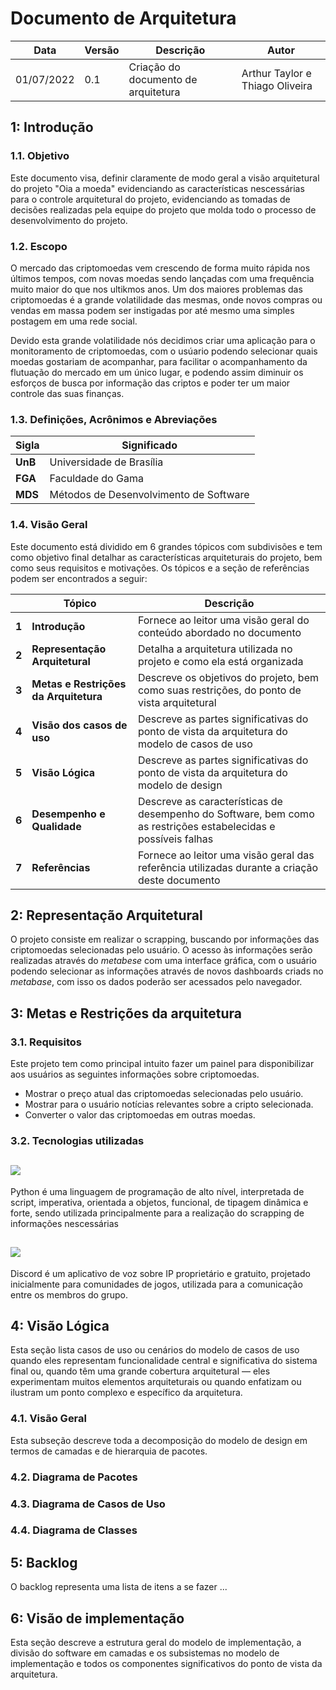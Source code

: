 # Documento de Arquitetura

|Data|Versão|Descrição|Autor|
|-|-|-|-|
|01/07/2022|0.1|Criação do documento de arquitetura|Arthur Taylor e Thiago Oliveira|

## 1: Introdução

### 1.1. Objetivo

Este documento visa, definir claramente de modo geral a visão arquitetural do projeto "Oia a moeda" evidenciando as características nescessárias para o controle arquitetural do projeto, evidenciando as tomadas de decisões realizadas pela equipe do projeto que molda todo o processo de desenvolvimento do projeto.


### 1.2. Escopo

O mercado das criptomoedas vem crescendo de forma muito rápida nos últimos tempos, com novas moedas sendo lançadas com uma frequência muito maior do que nos ultikmos anos. Um dos maiores problemas das criptomoedas é a grande volatilidade das mesmas, onde novos compras ou vendas em massa podem ser instigadas por até mesmo uma simples postagem em uma rede social.

Devido esta grande volatilidade nós decidimos criar uma aplicação para o monitoramento de criptomoedas, com o usúario podendo selecionar quais moedas gostariam de acompanhar, para facilitar o acompanhamento da flutuação do mercado em um único lugar, e podendo assim diminuir os esforços de busca por informação das criptos e poder ter um maior controle das suas finanças. 

### 1.3. Definições, Acrônimos e Abreviações


|Sigla |Significado |
--|--
|**UnB**| Universidade de Brasília
|**FGA**| Faculdade do Gama 
|**MDS**| Métodos de Desenvolvimento de Software

### 1.4. Visão Geral
Este documento está dividido em 6 grandes tópicos com subdivisões e tem como objetivo final detalhar as características arquiteturais do projeto, bem como seus requisitos e motivações. Os tópicos e a seção de referências podem ser encontrados a seguir:

| |Tópico |Descrição |
|-|-|-|
|**1**|**Introdução**| Fornece ao leitor uma visão geral do conteúdo abordado no documento
|**2**|**Representação Arquitetural**| Detalha a arquitetura utilizada no projeto e como ela está organizada
|**3**|**Metas e Restrições da Arquitetura**| Descreve os objetivos do projeto, bem como suas restrições, do ponto de vista arquitetural
|**4**|**Visão dos casos de uso**| Descreve as partes significativas do ponto de vista da arquitetura do modelo de casos de uso
|**5**|**Visão Lógica**| Descreve as partes significativas do ponto de vista da arquitetura do modelo de design
|**6**|**Desempenho e Qualidade**| Descreve as características de desempenho do Software, bem como as restrições estabelecidas e possíveis falhas
|**7**|**Referências**| Fornece ao leitor uma visão geral das referência utilizadas durante a criação deste documento

## 2: Representação Arquitetural

O projeto consiste em realizar o scrapping, buscando por informações das criptomoedas selecionadas pelo usuário. O acesso às informações serão realizadas através do _metabese_ com uma interface gráfica, com o usuário podendo selecionar as informações através de novos dashboards criads no _metabase_, com isso os dados poderão ser acessados pelo navegador.

## 3: Metas e Restrições da arquitetura

### 3.1. Requisitos
Este projeto tem como principal intuito fazer um painel para disponibilizar aos usuários as seguintes informações sobre criptomoedas.

- Mostrar o preço atual das criptomoedas selecionadas pelo usuário.
- Mostrar para o usuário notícias relevantes sobre a cripto selecionada.
- Converter o valor das criptomoedas em outras moedas.

### 3.2. Tecnologias utilizadas

## <img src="https://img.shields.io/badge/Python-FFD43B?style=for-the-badge&logo=python&logoColor=blue">
Python é uma linguagem de programação de alto nível, interpretada de script, imperativa, orientada a objetos, funcional, de tipagem dinâmica e forte, sendo utilizada principalmente para a realização do scrapping de informações nescessárias

## <img src="https://img.shields.io/badge/Discord-5865F2?style=for-the-badge&logo=discord&logoColor=white">
Discord é um aplicativo de voz sobre IP proprietário e gratuito, projetado inicialmente para comunidades de jogos, utilizada para a comunicação entre os membros do grupo.

## 4: Visão Lógica 

Esta seção lista casos de uso ou cenários do modelo de casos de uso quando eles representam funcionalidade central e significativa do sistema final ou, quando têm uma grande cobertura arquitetural — eles experimentam muitos elementos arquiteturais ou quando enfatizam ou ilustram um ponto complexo e específico da arquitetura.

### 4.1. Visão Geral

Esta subseção descreve toda a decomposição do modelo de design em termos de camadas e de hierarquia de pacotes.

### 4.2. Diagrama de Pacotes

### 4.3. Diagrama de Casos de Uso

### 4.4. Diagrama de Classes

## 5: Backlog 

O backlog representa uma lista de itens a se fazer ...

## 6: Visão de implementação

Esta seção descreve a estrutura geral do modelo de implementação, a divisão do software em camadas e os subsistemas no modelo de implementação e todos os componentes significativos do ponto de vista da arquitetura.


